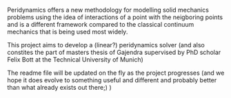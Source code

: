 Peridynamics offers a new methodology for modelling solid mechanics problems using the idea of interactions of a point with the neigboring points and is a different framework compared to the classical continuum mechanics that is being used most widely. 

This project aims to develop a (linear?) peridynamics solver (and also constites the part of masters thesis of Gajendra supervised by PhD scholar Felix Bott at the Technical University of Munich)

The readme file will be updated on the fly as the project progresses (and we hope it does  evolve to something useful and different and probably better than what already exists out there;) )
